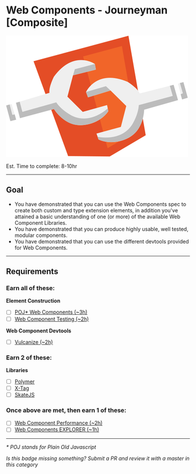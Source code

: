 # Web Components - Journeyman [Composite]

![Web Components Badge](../../img/badges/WebComponents.svg "Performance - Apprentice Badge")

Est. Time to complete: 8-10hr

-----


## Goal
- You have demonstrated that you can use the Web Components spec to create both custom and type extension elements, in addition you've attained a basic understanding of one (or more) of the available Web Component Libraries.
- You have demonstrated that you can produce highly usable, well tested, modular components.
- You have demonstrated that you can use the different devtools provided for Web Components.


-----


## Requirements

### Earn all of these:

**Element Construction**

- [ ] [POJ* Web Components (~3h)](_micro_POJ_webcomponents.md)
- [ ] [Web Component Testing (~2h)](_micro_element_testing.md)

**Web Component Devtools**

- [ ] [Vulcanize (~2h)](_micro_vulcanize.md)

### Earn 2 of these:

**Libraries**

- [ ] [Polymer](_micro_polymer.md)
- [ ] [X-Tag](_micro_x-tag.md)
- [ ] [SkateJS](_micro_skatejs.md)

### Once above are met, then earn 1 of these:
- [ ] [Web Component Performance (~2h)](_micro_web_component_perf.md)
- [ ] [Web Components EXPLORER (~1h)](_micro_EXPLORER.md)

-----

_* POJ stands for Plain Old Javascript_

*Is this badge missing something? Submit a PR and review it with a master in this category*

